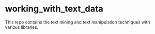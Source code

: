 # working_with_text_data
This repo contains the text mining and text manipulation techniques with various libraries. 
